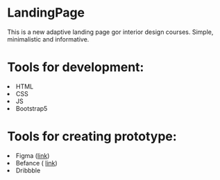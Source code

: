 ﻿<h1> LandingPage</h1>
<p>This is a new adaptive landing page gor interior design courses. Simple, minimalistic and informative.</p>
<h1>Tools for development:</h1>
<li>HTML</li>
<li>CSS</li>
<li>JS</li>
<li>Bootstrap5</li>
<h1>Tools for creating prototype:</h1>
<li>Figma (<a href="https://www.figma.com/file/3cu0eJ2J8SeOfDMGWxrYiY/%D0%9A%D1%83%D1%80%D1%81-%D0%BF%D0%BE-%D0%B4%D0%B8%D0%B7%D0%B0%D0%B9%D0%BD%D1%83-%D0%B8%D0%BD%D1%82%D0%B5%D1%80%D1%8C%D0%B5%D1%80%D0%B0?type=design&node-id=0%3A1&mode=design&t=TMpBQUxpOMab4pgy-1">link</a>)</li>
<li>Befance ( <a href="https://www.behance.net/gallery/175660523/learning-Interior-Design">link</a>)</li>
<li>Dribbble</li>
